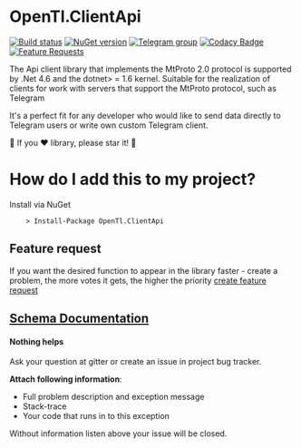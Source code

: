 # OpenTl.ClientApi
[![Build status](https://ci.appveyor.com/api/projects/status/nh3ek3735uqscqhx/branch/master?svg=true)](https://ci.appveyor.com/project/vik_borisov/opentl-clientapi/branch/master)
[![NuGet version](https://badge.fury.io/nu/OpenTl.ClientApi.svg)](https://badge.fury.io/nu/OpenTl.ClientApi)
[![Telegram group](https://img.shields.io/badge/TELEGRAM-GROUP-green.svg)](https://t.me/joinchat/D1EEGBGwdrHcoNbzXALYPg)
[![Codacy Badge](https://api.codacy.com/project/badge/Grade/cb64069dc0f247829dc01d3e8bb87999)](https://www.codacy.com/app/OpenTl/OpenTl.ClientApi?utm_source=github.com&amp;utm_medium=referral&amp;utm_content=OpenTl/OpenTl.ClientApi&amp;utm_campaign=Badge_Grade)
[![Feature Requests](http://feathub.com/OpenTl/OpenTl.ClientApi?format=svg)](http://feathub.com/OpenTl/OpenTl.ClientApi)

The Api client library that implements the MtProto 2.0 protocol is supported by .Net 4.6 and the dotnet> = 1.6 kernel.
Suitable for the realization of clients for work with servers that support the MtProto protocol, such as Telegram

It's a perfect fit for any developer who would like to send data directly to Telegram users or write own custom Telegram client.

:star2: If you :heart: library, please star it! :star2:

# How do I add this to my project?

Install via NuGet

```
	> Install-Package OpenTl.ClientApi
```
## Feature request
If you want the desired function to appear in the library faster - create a problem, the more votes it gets, the higher the priority
[create feature request](http://feathub.com/OpenTl/OpenTl.ClientApi)

## [Schema Documentation](https://opentl.github.io/OpenTl.Schema/api/index.html)

#### Nothing helps
Ask your question at gitter or create an issue in project bug tracker.

**Attach following information**:

* Full problem description and exception message
* Stack-trace
* Your code that runs in to this exception

Without information listen above your issue will be closed. 

